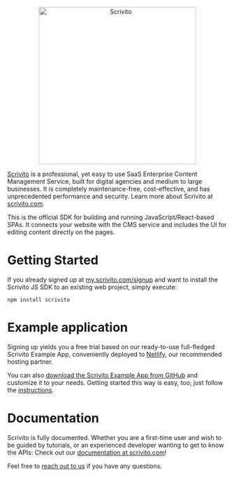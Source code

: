 <p align="center">
  <a href="https://www.scrivito.com/?utm_source=npm&utm_medium=natural&utm_campaign=npm_package" title="Scrivito">
    <img
     alt="Scrivito" src="https://long-lasting-assets.scrivitojs.com/npmjs.com/scrivito/scrivito_logo.svg" width="360" />
  </a>
</p>

[Scrivito](https://www.scrivito.com/?utm_source=npm&utm_medium=natural&utm_campaign=npm_package) is a professional, yet easy to use SaaS Enterprise Content Management Service, built for digital agencies and medium to large businesses. It is completely maintenance-free, cost-effective, and has unprecedented performance and security. Learn more about Scrivito at [scrivito.com](https://www.scrivito.com/?utm_source=npm&utm_medium=natural&utm_campaign=npm_package).

This is the official SDK for building and running JavaScript/React-based SPAs. It connects your website with the CMS service and includes the UI for editing content directly on the pages.

# Getting Started

If you already signed up at [my.scrivito.com/signup](https://my.scrivito.com/signup?utm_source=npm&utm_medium=web&utm_campaign=npm_package) and want to install the Scrivito JS SDK to an existing web project, simply execute:

```
npm install scrivito
```

# Example application

Signing up yields you a free trial based on our ready-to-use full-fledged Scrivito Example App, conveniently deployed to [Netlify](https://netlify.com), our recommended hosting partner.

You can also [download the Scrivito Example App from GitHub](https://github.com/Scrivito/scrivito_example_app_js) and customize it to your needs. Getting started this way is easy, too; just follow the [instructions](https://www.scrivito.com/getting-started?utm_source=npm&utm_medium=web&utm_campaign=npm_package).

# Documentation

Scrivito is fully documented. Whether you are a first-time user and wish to be guided by tutorials, or an experienced developer wanting to get to know the APIs: Check out our [documentation at scrivito.com](https://www.scrivito.com/documentation?utm_source=npm&utm_medium=web&utm_campaign=npm_package)!

Feel free to [reach out to us](https://www.scrivito.com/support?utm_source=npm&utm_medium=natural&utm_campaign=npm_package) if you have any questions.
